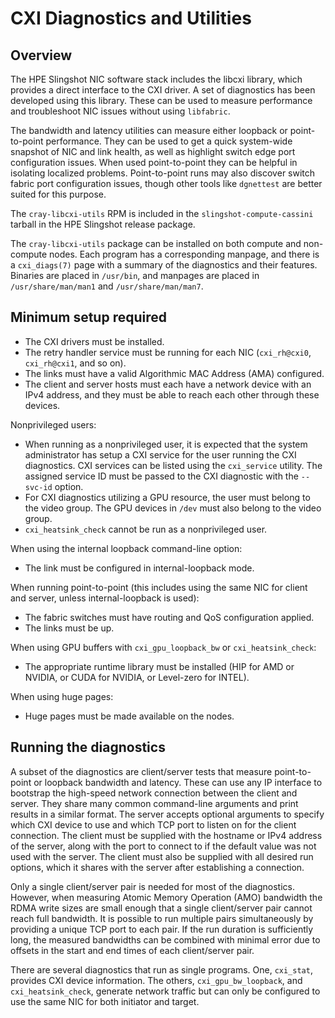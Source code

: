 # CXI Diagnostics and Utilities

## Overview

The HPE Slingshot NIC software stack includes the libcxi library, which provides a direct interface to the CXI driver. A set of diagnostics has been developed using this library. These can be used to measure performance and troubleshoot NIC issues without using `libfabric`.

The bandwidth and latency utilities can measure either loopback or point-to-point performance. They can be used to get a quick system-wide snapshot of NIC and link health, as well as highlight switch edge port configuration issues. When used point-to-point they can be helpful in isolating localized problems. Point-to-point runs may also discover switch fabric port configuration issues, though other tools like `dgnettest` are better suited for this purpose.

The `cray-libcxi-utils` RPM is included in the `slingshot-compute-cassini` tarball in the HPE Slingshot release package.

The `cray-libcxi-utils` package can be installed on both compute and non-compute nodes. Each program has a corresponding manpage, and there is a `cxi_diags(7)` page with a summary of the diagnostics and their features. Binaries are placed in `/usr/bin`, and manpages are placed in `/usr/share/man/man1` and `/usr/share/man/man7`.

## Minimum setup required

- The CXI drivers must be installed.
- The retry handler service must be running for each NIC (`cxi_rh@cxi0`, `cxi_rh@cxi1`, and so on).
- The links must have a valid Algorithmic MAC Address (AMA) configured.
- The client and server hosts must each have a network device with an IPv4 address, and they must be able to reach each other through these devices.

Nonprivileged users:

- When running as a nonprivileged user, it is expected that the system administrator has setup a CXI service for the user running the CXI diagnostics. CXI services can be listed using the `cxi_service` utility. The assigned service ID must be passed to the CXI diagnostic with the `--svc-id` option.
- For CXI diagnostics utilizing a GPU resource, the user must belong to the video group. The GPU devices in `/dev` must also belong to the video group.
- `cxi_heatsink_check` cannot be run as a nonprivileged user.

When using the internal loopback command-line option:

- The link must be configured in internal-loopback mode.

When running point-to-point (this includes using the same NIC for client and server, unless internal-loopback is used):

- The fabric switches must have routing and QoS configuration applied.
- The links must be up.

When using GPU buffers with `cxi_gpu_loopback_bw` or `cxi_heatsink_check`:

- The appropriate runtime library must be installed (HIP for AMD or NVIDIA, or CUDA for NVIDIA, or Level-zero for INTEL).

When using huge pages:

- Huge pages must be made available on the nodes.

## Running the diagnostics

A subset of the diagnostics are client/server tests that measure point-to-point or loopback bandwidth and latency. These can use any IP interface to bootstrap the high-speed network connection between the client and server. They share many common command-line arguments and print results in a similar format. The server accepts optional arguments to specify which CXI device to use and which TCP port to listen on for the client connection. The client must be supplied with the hostname or IPv4 address of the server, along with the port to connect to if the default value was not used with the server. The client must also be supplied with all desired run options, which it shares with the server after establishing a connection.

Only a single client/server pair is needed for most of the diagnostics. However, when measuring Atomic Memory Operation (AMO) bandwidth the RDMA write sizes are small enough that a single client/server pair cannot reach full bandwidth. It is possible to run multiple pairs simultaneously by providing a unique TCP port to each pair. If the run duration is sufficiently long, the measured bandwidths can be combined with minimal error due to offsets in the start and end times of each client/server pair.

There are several diagnostics that run as single programs. One, `cxi_stat`, provides CXI device information. The others, `cxi_gpu_bw_loopback`, and `cxi_heatsink_check`, generate network traffic but can only be configured to use the same NIC for both initiator and target.
